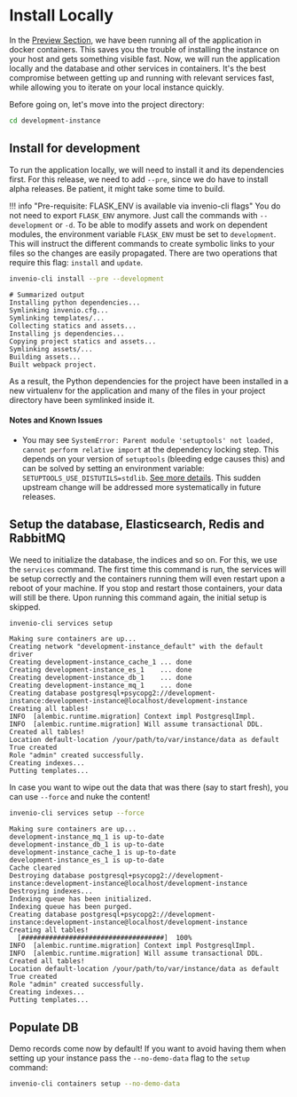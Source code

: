 # Install Locally

In the [Preview Section](../preview/index.md), we have been running all of the
application in docker containers. This saves you the trouble of installing the
instance on your host and gets something visible fast. Now, we will run the
application locally and the database and other services in containers. It's the
best compromise between getting up and running with relevant services fast, while
allowing you to iterate on your local instance quickly.

Before going on, let's move into the project directory:

``` bash
cd development-instance
```

## Install for development

To run the application locally, we will need to install it and its dependencies
first. For this release, we need to add `--pre`, since we do have to
install alpha releases. Be patient, it might take some time to build.

!!! info "Pre-requisite: FLASK_ENV is available via invenio-cli flags"
    You do not need to export `FLASK_ENV` anymore. Just call the commands with
    `--development` or `-d`.
    To be able to modify assets and work on dependent modules, the environment
    variable `FLASK_ENV` must be set to `development`. This will instruct the
    different commands to create symbolic links to your files so the changes
    are easily propagated. There are two operations that require this flag:
    `install` and `update`.

``` bash
invenio-cli install --pre --development
```

``` console
# Summarized output
Installing python dependencies...
Symlinking invenio.cfg...
Symlinking templates/...
Collecting statics and assets...
Installing js dependencies...
Copying project statics and assets...
Symlinking assets/...
Building assets...
Built webpack project.
```

As a result, the Python dependencies for the project have been installed in
a new virtualenv for the application and many of the files in your project
directory have been symlinked inside it.

#### Notes and Known Issues

- You may see `SystemError: Parent module 'setuptools' not loaded, cannot perform relative import`
  at the dependency locking step. This depends on your version of
  `setuptools` (bleeding edge causes this) and can be solved by setting an
  environment variable: `SETUPTOOLS_USE_DISTUTILS=stdlib`.
  [See more details](https://github.com/pypa/setuptools/blob/17cb9d6bf249cefe653d3bdb712582409035a7db/CHANGES.rst#v5000).
  This sudden upstream change will be addressed more systematically in future releases.


## Setup the database, Elasticsearch, Redis and RabbitMQ

We need to initialize the database, the indices and so on. For this, we use
the `services` command. The first time this command is run, the services will be
setup correctly and the containers running them will even restart upon a reboot
of your machine. If you stop and restart those containers, your data will still
be there. Upon running this command again, the initial setup is skipped.

``` bash
invenio-cli services setup
```

``` console
Making sure containers are up...
Creating network "development-instance_default" with the default driver
Creating development-instance_cache_1 ... done
Creating development-instance_es_1    ... done
Creating development-instance_db_1    ... done
Creating development-instance_mq_1    ... done
Creating database postgresql+psycopg2://development-instance:development-instance@localhost/development-instance
Creating all tables!
INFO  [alembic.runtime.migration] Context impl PostgresqlImpl.
INFO  [alembic.runtime.migration] Will assume transactional DDL.
Created all tables!
Location default-location /your/path/to/var/instance/data as default True created
Role "admin" created successfully.
Creating indexes...
Putting templates...
```

In case you want to wipe out the data that was there (say to start fresh),
you can use `--force` and nuke the content!

``` bash
invenio-cli services setup --force
```

``` console
Making sure containers are up...
development-instance_mq_1 is up-to-date
development-instance_db_1 is up-to-date
development-instance_cache_1 is up-to-date
development-instance_es_1 is up-to-date
Cache cleared
Destroying database postgresql+psycopg2://development-instance:development-instance@localhost/development-instance
Destroying indexes...
Indexing queue has been initialized.
Indexing queue has been purged.
Creating database postgresql+psycopg2://development-instance:development-instance@localhost/development-instance
Creating all tables!
  [####################################]  100%
INFO  [alembic.runtime.migration] Context impl PostgresqlImpl.
INFO  [alembic.runtime.migration] Will assume transactional DDL.
Created all tables!
Location default-location /your/path/to/var/instance/data as default True created
Role "admin" created successfully.
Creating indexes...
Putting templates...
```

## Populate DB

Demo records come now by default! If you want to avoid having them when setting up your instance pass the `--no-demo-data` flag to the `setup` command:

```bash
invenio-cli containers setup --no-demo-data
```